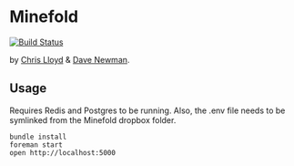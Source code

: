 # Minefold
[![Build Status](https://magnum.travis-ci.com/minefold/web.png?branch=master&token=yfARxv3oq7ZT3ZbmJWVN)](http://travis-ci.org/minefold/web)

by [Chris Lloyd](http://github.com/chrislloyd) & [Dave Newman](http://github.com/whatupdave).

## Usage

Requires Redis and Postgres to be running. Also, the .env file needs to be symlinked from the Minefold dropbox folder.

    bundle install
    foreman start
    open http://localhost:5000
